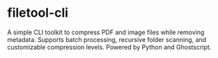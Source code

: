 # filetool-cli

A simple CLI toolkit to compress PDF and image files while removing metadata. Supports batch processing, recursive folder scanning, and customizable compression levels. Powered by Python and Ghostscript.
